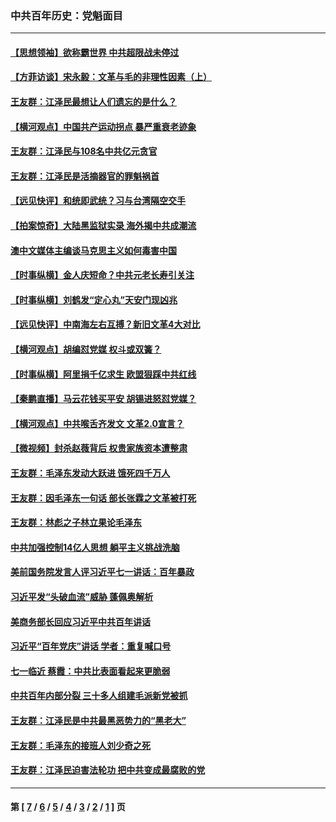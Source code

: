 ### 中共百年历史：党魁面目
---
#### [【思想领袖】欲称霸世界 中共超限战未停过](../../pages/nf1176107/n13745142.md?12140430) 
#### [【方菲访谈】宋永毅：文革与毛的非理性因素（上）](../../pages/nf1176107/n13469956.md?12140430) 
#### [王友群：江泽民最想让人们遗忘的是什么？](../../pages/nf1176107/n13408949.md?12140430) 
#### [【横河观点】中国共产运动拐点 暴严重衰老迹象](../../pages/nf1176107/n13388333.md?12140430) 
#### [王友群：江泽民与108名中共亿元贪官](../../pages/nf1176107/n13352358.md?12140430) 
#### [王友群：江泽民是活摘器官的罪魁祸首](../../pages/nf1176107/n13336903.md?12140430) 
#### [【远见快评】和统即武统？习与台湾隔空交手](../../pages/nf1176107/n13297739.md?12140430) 
#### [【拍案惊奇】大陆黑监狱实录 海外揭中共成潮流](../../pages/nf1176107/n13288853.md?12140430) 
#### [澳中文媒体主编谈马克思主义如何毒害中国](../../pages/nf1176107/n13257387.md?12140430) 
#### [【时事纵横】金人庆短命？中共元老长寿引关注](../../pages/nf1176107/n13217934.md?12140430) 
#### [【时事纵横】刘鹤发“定心丸”天安门现凶兆](../../pages/nf1176107/n13215416.md?12140430) 
#### [【远见快评】中南海左右互搏？新旧文革4大对比](../../pages/nf1176107/n13214745.md?12140430) 
#### [【横河观点】胡编怼党媒 权斗或双簧？](../../pages/nf1176107/n13210864.md?12140430) 
#### [【时事纵横】阿里捐千亿求生 欧盟狠踩中共红线](../../pages/nf1176107/n13206431.md?12140430) 
#### [【秦鹏直播】马云花钱买平安 胡锡进怒怼党媒？](../../pages/nf1176107/n13206392.md?12140430) 
#### [【横河观点】中共喉舌齐发文 文革2.0宣言？](../../pages/nf1176107/n13201248.md?12140430) 
#### [【微视频】封杀赵薇背后 权贵家族资本遭整肃](../../pages/nf1176107/n13197798.md?12140430) 
#### [王友群：毛泽东发动大跃进 饿死四千万人](../../pages/nf1176107/n13177158.md?12140430) 
#### [王友群：因毛泽东一句话 部长张霖之文革被打死](../../pages/nf1176107/n13161711.md?12140430) 
#### [王友群：林彪之子林立果论毛泽东](../../pages/nf1176107/n13128622.md?12140430) 
#### [中共加强控制14亿人思想 躺平主义挑战洗脑](../../pages/nf1176107/n13094299.md?12140430) 
#### [美前国务院发言人评习近平七一讲话：百年暴政](../../pages/nf1176107/n13066986.md?12140430) 
#### [习近平发“头破血流”威胁 蓬佩奥解析](../../pages/nf1176107/n13063604.md?12140430) 
#### [美商务部长回应习近平中共百年讲话](../../pages/nf1176107/n13062903.md?12140430) 
#### [习近平“百年党庆”讲话 学者：重复喊口号](../../pages/nf1176107/n13061411.md?12140430) 
#### [七一临近 蔡霞：中共比表面看起来更脆弱](../../pages/nf1176107/n13056418.md?12140430) 
#### [中共百年内部分裂 三十多人组建毛派新党被抓](../../pages/nf1176107/n13044023.md?12140430) 
#### [王友群：江泽民是中共最黑恶势力的“黑老大”](../../pages/nf1176107/n13022180.md?12140430) 
#### [王友群：毛泽东的接班人刘少奇之死](../../pages/nf1176107/n12991772.md?12140430) 
#### [王友群：江泽民迫害法轮功 把中共变成最腐败的党](../../pages/nf1176107/n12947347.md?12140430) 

---
#### 第 [ [7](./7.md?12140430) / [6](./6.md?12140430) / [5](./5.md?12140430) / [4](./4.md?12140430) / [3](./3.md?12140430) / [2](./2.md?12140430) / [1](./1.md?12140430) ] 页
